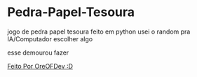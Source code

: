 # Pedra-Papel-Tesoura
jogo de pedra papel tesoura feito em python
usei o random pra IA/Computador escolher algo

esse demourou fazer 

[Feito Por OreOFDev :D](https://github.com/OreOFDev)
